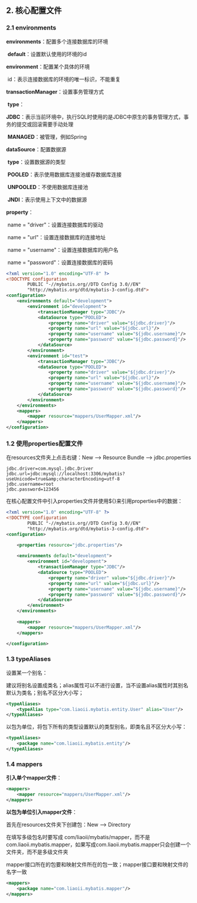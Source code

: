 ## 2. 核心配置文件

### 2.1 environments

**environments**：配置多个连接数据库的环境

​		**default**：设置默认使用的环境的id

**environment**：配置某个具体的环境

​		id：表示连接数据库的环境的唯一标识，不能重复

**transactionManager**：设置事务管理方式

​		**type**：

​				**JDBC**：表示当前环境中，执行SQL时使用的是JDBC中原生的事务管理方式，事务的提交或回滚需要手动处理

​				**MANAGED**：被管理，例如Spring

**dataSource**：配置数据源

​		**type**：设置数据源的类型

​				**POOLED**：表示使用数据库连接池缓存数据库连接

​				**UNPOOLED**：不使用数据库连接池

​				**JNDI**：表示使用上下文中的数据源

**property**：

​		name = "driver"：设置连接数据库的驱动

​		name = "url"：设置连接数据库的连接地址

​		name = "username"：设置连接数据库的用户名

​		name = "password"：设置连接数据库的密码

```xml
<?xml version="1.0" encoding="UTF-8" ?>
<!DOCTYPE configuration
        PUBLIC "-//mybatis.org//DTD Config 3.0//EN"
        "http://mybatis.org/dtd/mybatis-3-config.dtd">
<configuration>
    <environments default="development">
        <environment id="development">
            <transactionManager type="JDBC"/>
            <dataSource type="POOLED">
                <property name="driver" value="${jdbc.driver}"/>
                <property name="url" value="${jdbc.url}"/>
                <property name="username" value="${jdbc.username}"/>
                <property name="password" value="${jdbc.password}"/>
            </dataSource>
        </environment>
        <environment id="test">
            <transactionManager type="JDBC"/>
            <dataSource type="POOLED">
                <property name="driver" value="${jdbc.driver}"/>
                <property name="url" value="${jdbc.url}"/>
                <property name="username" value="${jdbc.username}"/>
                <property name="password" value="${jdbc.password}"/>
            </dataSource>
        </environment>
    </environments>
    <mappers>
        <mapper resource="mappers/UserMapper.xml"/>
    </mappers>
</configuration>
```

### 1.2 使用properties配置文件

在resources文件夹上点击右键：New --> Resource Bundle --> jdbc.properties

```properties
jdbc.driver=com.mysql.jdbc.Driver
jdbc.url=jdbc:mysql://localhost:3306/mybatis?useUnicode=true&amp;characterEncoding=utf-8
jdbc.username=root
jdbc.password=123456
```

在核心配置文件中引入properties文件并使用${}来引用properties中的数据：

```xml
<?xml version="1.0" encoding="UTF-8" ?>
<!DOCTYPE configuration
        PUBLIC "-//mybatis.org//DTD Config 3.0//EN"
        "http://mybatis.org/dtd/mybatis-3-config.dtd">
<configuration>

    <properties resource="jdbc.properties"/>
    
    <environments default="development">
        <environment id="development">
            <transactionManager type="JDBC"/>
            <dataSource type="POOLED">
                <property name="driver" value="${jdbc.driver}"/>
                <property name="url" value="${jdbc.url}"/>
                <property name="username" value="${jdbc.username}"/>
                <property name="password" value="${jdbc.password}"/>
            </dataSource>
        </environment>
    </environments>
    
    <mappers>
        <mapper resource="mappers/UserMapper.xml"/>
    </mappers>
    
</configuration>
```

### 1.3 typeAliases

设置某一个别名：

建议将别名设置成类名；alias属性可以不进行设置，当不设置alias属性时其别名默认为类名；别名不区分大小写；

```xml
<typeAliases>
    <typeAlias type="com.liaoii.mybatis.entity.User" alias="User"/>
</typeAliases>
```

以包为单位，将包下所有的类型设置默认的类型别名，即类名且不区分大小写：

```xml
<typeAliases>
    <package name="com.liaoii.mybatis.entity"/>
</typeAliases>
```

### 1.4 mappers

**引入单个mapper文件**：

```xml
<mappers>
    <mapper resource="mappers/UserMapper.xml"/>
</mappers>
```

**以包为单位引入mapper文件**：

首先在resources文件夹下创建包：New --> Directory

在填写多级包名时要写成 com/liaoii/mybatis/mapper，而不是 com.liaoii.mybatis.mapper，如果写成com.liaoii.mybatis.mapper只会创建一个文件夹，而不是多级文件夹

mapper接口所在的包要和映射文件所在的包一致；mapper接口要和映射文件的名字一致

```xml
<mappers>
    <package name="com.liaoii.mybatis.mapper"/>
</mappers>
```